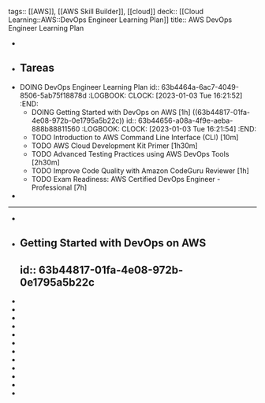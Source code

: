tags:: [[AWS]], [[AWS Skill Builder]], [[cloud]]
deck:: [[Cloud Learning::AWS::DevOps Engineer Learning Plan]]
title:: AWS DevOps Engineer Learning Plan

-
- ## Tareas
- DOING DevOps Engineer Learning Plan
  id:: 63b4464a-6ac7-4049-8506-5ab75f18878d
  :LOGBOOK:
  CLOCK: [2023-01-03 Tue 16:21:52]
  :END:
	- DOING Getting Started with DevOps on AWS [1h] ((63b44817-01fa-4e08-972b-0e1795a5b22c))
	  id:: 63b44656-a08a-4f9e-aeba-888b88811560
	  :LOGBOOK:
	  CLOCK: [2023-01-03 Tue 16:21:54]
	  :END:
	- TODO Introduction to AWS Command Line Interface (CLI) [10m]
	- TODO AWS Cloud Development Kit Primer [1h30m]
	- TODO Advanced Testing Practices using AWS DevOps Tools [2h30m]
	- TODO Improve Code Quality with Amazon CodeGuru Reviewer [1h]
	- TODO Exam Readiness: AWS Certified DevOps Engineer - Professional [7h]
-
- ---
-
- ## Getting Started with DevOps on AWS
  id:: 63b44817-01fa-4e08-972b-0e1795a5b22c
	-
-
-
-
-
-
-
-
-
-
-
-
-